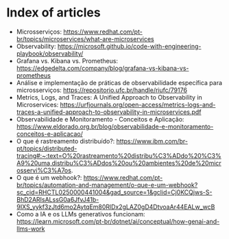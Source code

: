 # Index of articles

- Microsserviços: https://www.redhat.com/pt-br/topics/microservices/what-are-microservices
- Observability: https://microsoft.github.io/code-with-engineering-playbook/observability/
- Grafana vs. Kibana vs. Prometheus: https://edgedelta.com/company/blog/grafana-vs-kibana-vs-prometheus
- Análise e implementação de práticas de observabilidade específica para microsserviços: https://repositorio.ufc.br/handle/riufc/79176
- Metrics, Logs, and Traces: A Unified Approach to Observability in Microservices: https://urfjournals.org/open-access/metrics-logs-and-traces-a-unified-approach-to-observability-in-microservices.pdf
- Observabilidade e Monitoramento - Conceitos e Aplicação: https://www.eldorado.org.br/blog/observabilidade-e-monitoramento-conceitos-e-aplicacao/
- O que é rastreamento distribuído?: https://www.ibm.com/br-pt/topics/distributed-tracing#:~:text=O%20rastreamento%20distribu%C3%ADdo%20%C3%A9%20uma,distribu%C3%ADdos%20ou%20ambientes%20de%20microsservi%C3%A7os.
- O que é um webhook?: https://www.redhat.com/pt-br/topics/automation-and-management/o-que-e-um-webhook?sc_cid=RHCTL0250000441004&gad_source=1&gclid=Cj0KCQjws-S-BhD2ARIsALssG0a6JfvJ41b-9IXS_yykf3zJtd6mo2AytqEm80RlDx2gLAZ0gD4DtvoaAr44EALw_wcB
- Como a IA e os LLMs generativos funcionam: https://learn.microsoft.com/pt-br/dotnet/ai/conceptual/how-genai-and-llms-work